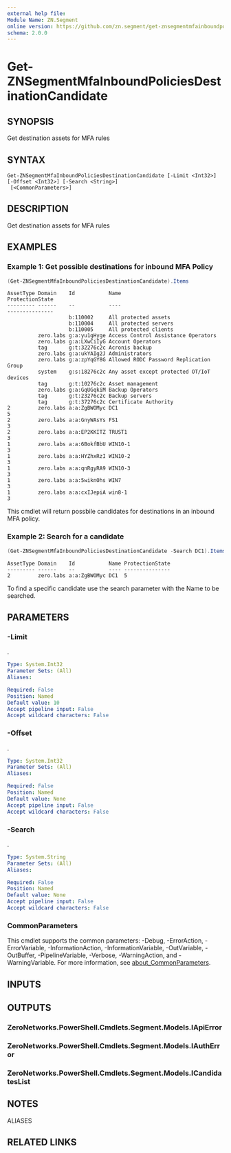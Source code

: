 ```yaml
---
external help file:
Module Name: ZN.Segment
online version: https://github.com/zn.segment/get-znsegmentmfainboundpoliciesdestinationcandidate
schema: 2.0.0
---
```


# Get-ZNSegmentMfaInboundPoliciesDestinationCandidate

## SYNOPSIS
Get destination assets for MFA rules

## SYNTAX

```
Get-ZNSegmentMfaInboundPoliciesDestinationCandidate [-Limit <Int32>] [-Offset <Int32>] [-Search <String>]
 [<CommonParameters>]
```

## DESCRIPTION
Get destination assets for MFA rules

## EXAMPLES

### Example 1: Get possible destinations for inbound MFA Policy
```powershell
(Get-ZNSegmentMfaInboundPoliciesDestinationCandidate).Items
```

```output
AssetType Domain    Id           Name                                      ProtectionState
--------- ------    --           ----                                      ---------------
                    b:110002     All protected assets                      
                    b:110004     All protected servers                     
                    b:110005     All protected clients                     
          zero.labs g:a:yu1gHyge Access Control Assistance Operators       
          zero.labs g:a:LXwCiIyG Account Operators                         
          tag       g:t:32276c2c Acronis backup                            
          zero.labs g:a:ukYAIg2J Administrators                            
          zero.labs g:a:zpYqGY8G Allowed RODC Password Replication Group   
          system    g:s:18276c2c Any asset except protected OT/IoT devices 
          tag       g:t:10276c2c Asset management                          
          zero.labs g:a:GqUGqkiM Backup Operators                          
          tag       g:t:23276c2c Backup servers                            
          tag       g:t:37276c2c Certificate Authority                     
2         zero.labs a:a:ZgBWOMyc DC1                                       5
2         zero.labs a:a:GnyWAsYs FS1                                       3
2         zero.labs a:a:EP2KKITZ TRUST1                                    3
1         zero.labs a:a:6BokfBbU WIN10-1                                   3
1         zero.labs a:a:HYZhxRzI WIN10-2                                   3
1         zero.labs a:a:qnRgyRA9 WIN10-3                                   3
1         zero.labs a:a:5wiknOhs WIN7                                      3
1         zero.labs a:a:cxIJepiA win8-1                                    3
```

This cmdlet will return possbile candidates for destinations in an inbound MFA policy.

### Example 2: Search for a candidate
```powershell
(Get-ZNSegmentMfaInboundPoliciesDestinationCandidate -Search DC1).Items
```

```output
AssetType Domain    Id           Name ProtectionState
--------- ------    --           ---- ---------------
2         zero.labs a:a:ZgBWOMyc DC1  5
```

To find a specific candidate use the search parameter with the Name to be searched.

## PARAMETERS

### -Limit
.

```yaml
Type: System.Int32
Parameter Sets: (All)
Aliases:

Required: False
Position: Named
Default value: 10
Accept pipeline input: False
Accept wildcard characters: False
```

### -Offset
.

```yaml
Type: System.Int32
Parameter Sets: (All)
Aliases:

Required: False
Position: Named
Default value: None
Accept pipeline input: False
Accept wildcard characters: False
```

### -Search
.

```yaml
Type: System.String
Parameter Sets: (All)
Aliases:

Required: False
Position: Named
Default value: None
Accept pipeline input: False
Accept wildcard characters: False
```

### CommonParameters
This cmdlet supports the common parameters: -Debug, -ErrorAction, -ErrorVariable, -InformationAction, -InformationVariable, -OutVariable, -OutBuffer, -PipelineVariable, -Verbose, -WarningAction, and -WarningVariable. For more information, see [about_CommonParameters](http://go.microsoft.com/fwlink/?LinkID=113216).

## INPUTS

## OUTPUTS

### ZeroNetworks.PowerShell.Cmdlets.Segment.Models.IApiError

### ZeroNetworks.PowerShell.Cmdlets.Segment.Models.IAuthError

### ZeroNetworks.PowerShell.Cmdlets.Segment.Models.ICandidatesList

## NOTES

ALIASES

## RELATED LINKS

